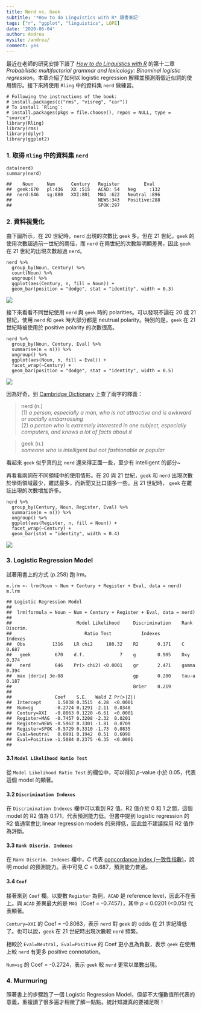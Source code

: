 ```yaml
---
title: Nerd vs. Geek
subtitle: '*How to do Linguistics with R* 讀書筆記'
tags: ["r", "ggplot", "linguistics", LOPE]
date: '2020-06-04'
author: Andrea
mysite: /andrea/
comment: yes
---
```


最近在老師的研究安排下讀了 [*How to do Linguistics with
R*](https://benjamins.com/sites/z.195/) 的第十二章 *Probabilistic
multifactorial grammar and lexicology: Binominal logistic
regression*。本章介紹了如何以 logistic regression
解釋並預測兩個近似詞的使用情形。接下來將使用 `Rling` 中的資料集 `nerd`
做練習。

    # Following the instructions of the book:
    # install.packages(c("rms", "visreg", "car"))
    # To install `Rling`:
    # install.packages(pkgs = file.choose(), repos = NULL, type = "source")
    library(Rling)
    library(rms)
    library(dplyr)
    library(ggplot2)

### 1. 取得 `Rling` 中的資料集 `nerd`

    data(nerd)
    summary(nerd)

    ##    Noun     Num      Century   Register         Eval    
    ##  geek:670   pl:436   XX :515   ACAD: 54   Neg     :132  
    ##  nerd:646   sg:880   XXI:801   MAG :622   Neutral :896  
    ##                                NEWS:343   Positive:288  
    ##                                SPOK:297

### 2. 資料視覺化

由下圖所示，在 20 世紀時，`nerd` 出現的次數比 `geek` 多。但在 21
世紀，`geek` 的使用次數超過前一世紀的兩倍，而 `nerd`
在兩世紀的次數無明顯差異，因此 `geek` 在 21 世紀的出現次數超過 `nerd`。

    nerd %>%
      group_by(Noun, Century) %>%
      count(Noun) %>%
      ungroup() %>%
      ggplot(aes(Century, n, fill = Noun)) +
      geom_bar(position = "dodge", stat = "identity", width = 0.3)

![](nerdgeek_files/figure-markdown_strict/unnamed-chunk-3-1.png)

接下來看看不同世紀使用 `nerd` 與 `geek` 時的 polarities。可以發現不論在
20 或 21 世紀，使用 `nerd` 和 `geek` 時大部分都是 neutrual
polarity。特別的是，`geek` 在 21 世紀時被使用於 positive polarity
的次數很高。

    nerd %>%
      group_by(Noun, Century, Eval) %>%
      summarise(n = n()) %>%
      ungroup() %>%
      ggplot(aes(Noun, n, fill = Eval)) +
      facet_wrap(~Century) +
      geom_bar(position = "dodge", stat = "identity", width = 0.5)

![](nerdgeek_files/figure-markdown_strict/unnamed-chunk-4-1.png)

因為好奇，到 [Cambridge Dictionary](https://dictionary.cambridge.org/)
上查了兩字的釋義：

> nerd (n.)  
> (1) *a person, especially a man, who is not attractive and is awkward
> or socially embarrassing*  
> (2) *a person who is extremely interested in one subject, especially
> computers, and knows a lot of facts about it*

> geek (n.)  
> *someone who is intelligent but not fashionable or popular*

看起來 `geek` 似乎真的比 `nerd` 還來得正面一些，至少有 intelligent
的部分~

再看看兩詞在不同領域中的使用情形。在 20 與 21 世紀，`geek` 和 `nerd`
出現次數於學術領域最少，雜誌最多，而新聞又比口語多一些。且 21 世紀時，
`geek` 在雜誌出現的次數增加許多。

    nerd %>%
      group_by(Century, Noun, Register, Eval) %>%
      summarise(n = n()) %>%
      ungroup() %>%
      ggplot(aes(Register, n, fill = Noun)) +
      facet_wrap(~Century) +
      geom_bar(stat = "identity", width = 0.4)

![](nerdgeek_files/figure-markdown_strict/unnamed-chunk-5-1.png)

### 3. Logistic Regression Model

試著用書上的方式 (p.258) 跑 lrm。

    m.lrm <- lrm(Noun ~ Num + Century + Register + Eval, data = nerd)
    m.lrm

    ## Logistic Regression Model
    ##  
    ##  lrm(formula = Noun ~ Num + Century + Register + Eval, data = nerd)
    ##  
    ##                        Model Likelihood     Discrimination    Rank Discrim.    
    ##                           Ratio Test           Indexes           Indexes       
    ##  Obs          1316    LR chi2     180.32    R2       0.171    C       0.687    
    ##   geek         670    d.f.             7    g        0.905    Dxy     0.374    
    ##   nerd         646    Pr(> chi2) <0.0001    gr       2.471    gamma   0.394    
    ##  max |deriv| 3e-08                          gp       0.200    tau-a   0.187    
    ##                                             Brier    0.219                     
    ##  
    ##                Coef    S.E.   Wald Z Pr(>|Z|)
    ##  Intercept      1.5038 0.3515  4.28  <0.0001 
    ##  Num=sg        -0.2724 0.1291 -2.11  0.0348  
    ##  Century=XXI   -0.8063 0.1220 -6.61  <0.0001 
    ##  Register=MAG  -0.7457 0.3208 -2.32  0.0201  
    ##  Register=NEWS -0.5962 0.3301 -1.81  0.0709  
    ##  Register=SPOK -0.5729 0.3310 -1.73  0.0835  
    ##  Eval=Neutral   0.0991 0.1942  0.51  0.6098  
    ##  Eval=Positive -1.5084 0.2375 -6.35  <0.0001 
    ## 

#### 3.1 `Model Likelihood Ratio Test`

從 `Model Likelihood Ratio Test` 的欄位中，可以得知 *p*-value 小於
0.05，代表這個 model 的顯著。

#### 3.2 `Discrimination Indexes`

在 `Discrimination Indexes` 欄中可以看到 R2 值。R2 值介於 0 和 1
之間，這個 model 的 R2 值為 0.171，代表預測能力低。但書中提到 logistic
regression 的 R2 值通常會比 linear regression models
的來得低，因此並不建議採用 R2 值作為評斷。

#### 3.3 `Rank Discrim. Indexes`

在 `Rank Discrim. Indexes` 欄中，*C* 代表 [concordance index
(一致性指數)](https://www.itread01.com/content/1541051301.html)，說明
model 的預測能力。表中可見 *C* = 0.687，預測能力普通。

#### 3.4 `Coef`

接著來到 `Coef` 欄。以變數 `Register` 為例，`ACAD` 是 reference
level，因此不在表上。與 `ACAD` 差異最大的是 `MAG`（Coef =
-0.7457），其中 *p* = 0.0201 (&lt;0.05) 代表顯著。

`Century=XXI` 的 Coef = -0.8063，表示 `nerd` 對 `geek` 的 odds 在 21
世紀降低了。也可以說，`geek` 在 21 世紀時出現次數較 `nerd` 頻繁。

相較於 `Eval=Neutral`，`Eval=Positive` 的 Coef 更小且為負數，表示 `geek`
在使用上較 `nerd` 有更多 positive connotation。

`Num=sg` 的 Coef = -0.2724，表示 `geek` 較 `nerd` 更常以單數出現。

### 4. Murmuring

照著書上的步驟跑了一個 Logistic Regression
Model，但卻不大懂數值所代表的意義，重複讀了很多遍才稍微了解一點點。統計知識真的要補足啊！

